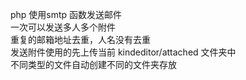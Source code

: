 php   使用smtp 函数发送邮件<br/>
一次可以发送多人多个附件<br/>
重复的邮箱地址去重，人名没有去重<br/>
发送附件使用的先上传当前 kindeditor/attached 文件夹中<br/>
不同类型的文件自动创建不同的文件夹存放
